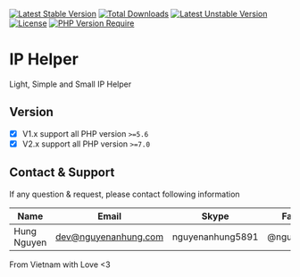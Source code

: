 [![Latest Stable Version](http://poser.pugx.org/nguyenanhung/ip-helper/v)](https://packagist.org/packages/nguyenanhung/ip-helper) [![Total Downloads](http://poser.pugx.org/nguyenanhung/ip-helper/downloads)](https://packagist.org/packages/nguyenanhung/ip-helper) [![Latest Unstable Version](http://poser.pugx.org/nguyenanhung/ip-helper/v/unstable)](https://packagist.org/packages/nguyenanhung/ip-helper) [![License](http://poser.pugx.org/nguyenanhung/ip-helper/license)](https://packagist.org/packages/nguyenanhung/ip-helper) [![PHP Version Require](http://poser.pugx.org/nguyenanhung/ip-helper/require/php)](https://packagist.org/packages/nguyenanhung/ip-helper)

# IP Helper

Light, Simple and Small IP Helper

## Version

- [x] V1.x support all PHP version `>=5.6`
- [x] V2.x support all PHP version `>=7.0`

## Contact & Support

If any question & request, please contact following information

| Name        | Email                | Skype            | Facebook      |
|-------------|----------------------|------------------|---------------|
| Hung Nguyen | dev@nguyenanhung.com | nguyenanhung5891 | @nguyenanhung |

From Vietnam with Love <3
